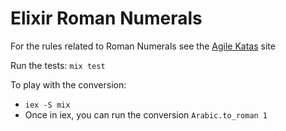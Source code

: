Elixir Roman Numerals
=====================

For the rules related to Roman Numerals see the [Agile Katas](http://agilekatas.co.uk/katas/RomanNumerals-Kata#) site

Run the tests: `mix test`

To play with the conversion: 

* `iex -S mix`
* Once in iex, you can run the conversion `Arabic.to_roman 1`
